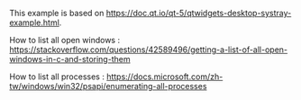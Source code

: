 This example is based on https://doc.qt.io/qt-5/qtwidgets-desktop-systray-example.html.

How to list all open windows : https://stackoverflow.com/questions/42589496/getting-a-list-of-all-open-windows-in-c-and-storing-them

How to list all processes : https://docs.microsoft.com/zh-tw/windows/win32/psapi/enumerating-all-processes
